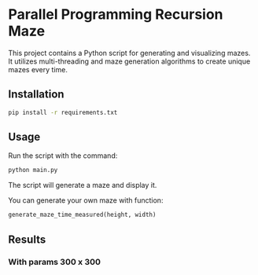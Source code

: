 
# Parallel Programming Recursion Maze

This project contains a Python script for generating and visualizing mazes. It utilizes multi-threading and maze generation algorithms to create unique mazes every time.

## Installation

```bash
pip install -r requirements.txt
```

## Usage

Run the script with the command:
```bash
python main.py
```
The script will generate a maze and display it.

You can generate your own maze with function:
```python
generate_maze_time_measured(height, width)
```

## Results

### With params 300 x 300
![]()

